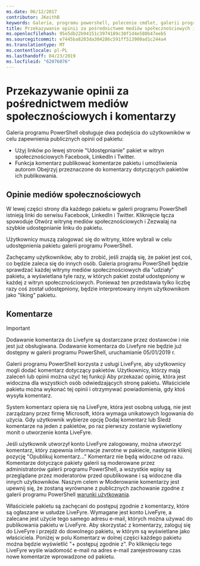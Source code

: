 ```yaml
---
ms.date: 06/12/2017
contributor: JKeithB
keywords: Galeria, programu powershell, polecenie cmdlet, galerii programu PowerShell
title: Przekazywanie opinii za pośrednictwem mediów społecznościowych i komentarzy
ms.openlocfilehash: 95e5db22b94151c3974189c30f1d4e580b47eeb5
ms.sourcegitcommit: e7445ba8203da304286c591ff513900ad1c244a4
ms.translationtype: MT
ms.contentlocale: pl-PL
ms.lasthandoff: 04/23/2019
ms.locfileid: "62076076"
---
```

# <a name="providing-feedback-via-social-media-or-comments"></a>Przekazywanie opinii za pośrednictwem mediów społecznościowych i komentarzy

Galeria programu PowerShell obsługuje dwa podejścia do użytkowników w celu zapewnienia publicznych opinii od pakietu:

- Użyj linków po lewej stronie "Udostępnianie" pakiet w witryn społecznościowych Facebook, LinkedIn i Twitter.
- Funkcja komentarz publikować komentarze pakietu i umożliwienia autorom Obejrzyj przeznaczone do komentarzy dotyczących pakietów ich publikowania.

## <a name="social-media-feedback"></a>Opinie mediów społecznościowych

W lewej części strony dla każdego pakietu w galerii programu PowerShell istnieją linki do serwisu Facebook, LinkedIn i Twitter.
Kliknięcie łącza spowoduje Otwórz witrynę mediów społecznościowych i Zezwalaj na szybkie udostępnianie linku do pakietu.

Użytkownicy muszą zalogować się do witryny, które wybrali w celu udostępnienia pakietu galerii programu PowerShell.

Zachęcamy użytkowników, aby to zrobić, jeśli znajdą się, że pakiet jest coś, co będzie zaleca się do innych osób.
Galeria programu PowerShell będzie sprawdzać każdej witryny mediów społecznościowych dla "udziały" pakietu, a wyświetlana tyle razy, w których pakiet został udostępniony w każdej z witryn społecznościowych.
Ponieważ ten przedstawia tylko liczbę razy coś został udostępniony, będzie interpretowany innym użytkownikom jako "liking" pakietu.

## <a name="comments"></a>Komentarze

> [!IMPORTANT]
> Dodawanie komentarza do Livefyre są dostarczane przez dostawców i nie jest już obsługiwana.
> Dodawanie komentarza do Livefyre nie będzie już dostępny w galerii programu PowerShell, uruchamianie 05/01/2019 r. 

Galerii programu PowerShell korzysta z usługi LiveFyre, aby użytkownicy mogli dodać komentarz dotyczący pakietów.
Użytkownicy, którzy mają zaleceń lub opinii można użyć tej funkcji Aby przekazać opinię, która jest widoczna dla wszystkich osób odwiedzających stronę pakietu.
Właściciele pakietu można wykonać tej opinii i otrzymywać powiadomienia, gdy ktoś wysyła komentarz.

System komentarz opiera się na LiveFyre, która jest osobną usługą, nie jest zarządzany przez firmę Microsoft, która wymaga unikatowych logowania do użycia.
Gdy użytkownik wybierze opcję Dodaj komentarz lub Śledź komentarze na jeden z pakietów, po raz pierwszy zostanie wyświetlony monit o utworzenie konta LiveFyre.

Jeśli użytkownik utworzył konto LiveFyre zalogowany, można utworzyć komentarz, który zapewnia informacje zwrotne w pakiecie, następnie kliknij pozycję "Opublikuj komentarz..." Komentarz nie będą widoczne od razu.
Komentarze dotyczące pakiety galerii są moderowane przez administratorów galerii programu PowerShell, a wszystkie wpisy są przeglądane przez moderatorów przed opublikowane i są widoczne dla innych użytkowników.
Naszym celem w Moderowanie komentarzy jest upewnij się, że zostaną wyrównane z publicznych zachowanie zgodne z galerii programu PowerShell [warunki użytkowania](https://www.powershellgallery.com/policies/Terms).

Właściciele pakietu są zachęcani do postępuj zgodnie z komentarzy, które są ogłaszane w usłudze LiveFyre.
Wymagane jest konto LiveFyre, a zalecane jest użycie tego samego adresu e-mail, których można używać do publikowania pakietu w LiveFyre.
Aby skorzystać z komentarzy, zaloguj się do LiveFyre i przejdź do dowolnego pakietu, w którym są wyświetlane jako właściciela.
Poniżej w polu Komentarz w dolnej części każdego pakietu można będzie wyświetlić "+ postępuj zgodnie z".
Po kliknięciu tego LiveFyre wyśle wiadomość e-mail na adres e-mail zarejestrowany czas nowe komentarze wprowadzone od pakietu.
